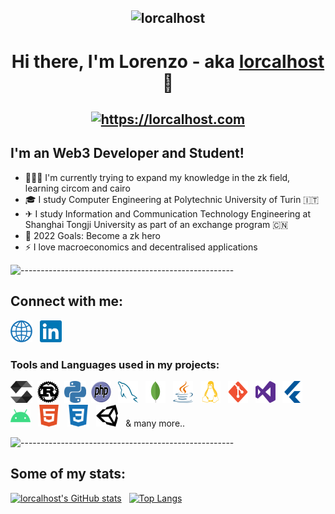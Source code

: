 <h2 align="center"><img src="https://komarev.com/ghpvc/?username=lorcalhost&style=flat-square" alt="lorcalhost" /></h2>
<h1 align="center"> Hi there, I'm Lorenzo - aka <a href="https://lorcalhost.com">lorcalhost</a> 👋 </h1>
<h2 align="center"><a href="https://lorcalhost.com"><img src="https://img.shields.io/website?label=lorcalhost.com&style=for-the-badge&url=https%3A%2F%2Florcalhost.com" alt="https://lorcalhost.com"/></a></h2>
<link>

## I'm an Web3 Developer and Student!
- 👨🏻‍💻  I'm currently trying to expand my knowledge in the zk field, learning circom and cairo
- 🎓 I study Computer Engineering at Polytechnic University of Turin :it:
- ✈ I study Information and Communication Technology Engineering at Shanghai Tongji University as part of an exchange program :cn:
- 🥅 2022 Goals: Become a zk hero
- ⚡ I love macroeconomics and decentralised applications

![-----------------------------------------------------](https://raw.githubusercontent.com/andreasbm/readme/master/assets/lines/aqua.png)

## Connect with me:

[<img height="35" width="35" src="https://raw.githubusercontent.com/lorcalhost/lorcalhost/master/icons/website.svg" alt="lorcalhost | Website" />][website] &nbsp;
[<img height="35" width="35" src="https://raw.githubusercontent.com/lorcalhost/lorcalhost/master/icons/linkedin.svg" alt="lorcalhost | Linkedin" />][linkedin] &nbsp;


### Tools and Languages used in my projects:

[<img height="35" width="35" src="https://raw.githubusercontent.com/lorcalhost/lorcalhost/master/icons/solidity.svg" alt="Solidity" />](# "Solidity")&nbsp;
[<img height="35" width="35" src="https://raw.githubusercontent.com/lorcalhost/lorcalhost/master/icons/rust.svg" alt="Rust" />](# "Rust")&nbsp;
[<img height="35" width="35" src="https://raw.githubusercontent.com/lorcalhost/lorcalhost/master/icons/python.svg" alt="Python" />](# "Python")&nbsp;
[<img height="35" width="32" src="https://raw.githubusercontent.com/lorcalhost/lorcalhost/master/icons/php.svg" alt="PHP" />](# "PHP") &nbsp;
[<img height="35" width="32" src="https://raw.githubusercontent.com/lorcalhost/lorcalhost/master/icons/mysql.svg" alt="MySQL" />](# "SQL") &nbsp;
[<img height="35" width="32" src="https://raw.githubusercontent.com/lorcalhost/lorcalhost/master/icons/mongodb.svg" alt="MongoDB" />](# "MongoDB") &nbsp;
[<img height="35" width="32" src="https://raw.githubusercontent.com/lorcalhost/lorcalhost/master/icons/java.svg" alt="Java" />](# "Java") &nbsp;
[<img height="35" width="32" src="https://raw.githubusercontent.com/lorcalhost/lorcalhost/master/icons/linux.svg" alt="Linux" />](# "Linux") &nbsp;
[<img height="35" width="32" src="https://raw.githubusercontent.com/lorcalhost/lorcalhost/master/icons/git.svg" alt="Git" />](# "Git") &nbsp;
[<img height="35" width="32" src="https://raw.githubusercontent.com/lorcalhost/lorcalhost/master/icons/visualstudio.svg" alt="Visual Studio"/>](# "Visual Studio") &nbsp;
[<img height="35" width="32" src="https://raw.githubusercontent.com/lorcalhost/lorcalhost/master/icons/flutter.svg" alt="Flutter" />](# "Flutter") &nbsp;
[<img height="35" width="32" src="https://raw.githubusercontent.com/lorcalhost/lorcalhost/master/icons/android.svg" alt="Android" />](# "Android OS") &nbsp;
[<img height="35" width="35" src="https://raw.githubusercontent.com/lorcalhost/lorcalhost/master/icons/html5.svg" alt="HTML5" />](# "HTML5") &nbsp;
[<img height="35" width="35" src="https://raw.githubusercontent.com/lorcalhost/lorcalhost/master/icons/css3.svg" alt="CSS 3" />](# "CSS3") &nbsp;
[<img height="35" width="35" src="https://raw.githubusercontent.com/lorcalhost/lorcalhost/master/icons/unity.svg" alt="Unity 3D" />](# "Unity 3D") &nbsp;
& many more..

![-----------------------------------------------------](https://raw.githubusercontent.com/andreasbm/readme/master/assets/lines/aqua.png)

## Some of my stats:

[![lorcalhost's GitHub stats](https://github-readme-stats-alpha-rust.vercel.app/api?username=lorcalhost&show_icons=true&hide_border=true&count_private=true&title_color=2aa889&icon_color=599cab&text_color=99d1ce&bg_color=0c1016)](https://github.com/anuraghazra/github-readme-stats) &nbsp;
[![Top Langs](https://github-readme-stats.vercel.app/api/top-langs/?username=lorcalhost&layout=compact&langs_count=10&show_icons=true&hide_border=true&count_private=true&title_color=2aa889&icon_color=599cab&text_color=99d1ce&bg_color=0c1016)](https://github.com/anuraghazra/github-readme-stats)





[website]: https://lorcalhost.com
[linkedin]: https://www.linkedin.com/in/callegarilorenzo/
